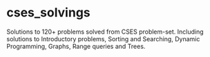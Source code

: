 # cses_solvings
Solutions to 120+ problems solved from CSES problem-set. Including solutions to Introductory problems, Sorting and Searching, Dynamic Programming, Graphs, Range queries and Trees.
